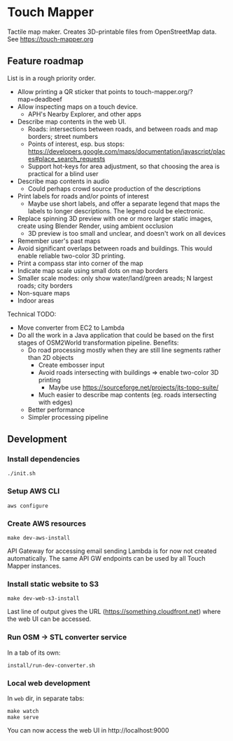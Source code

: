 # Touch Mapper

Tactile map maker. Creates 3D-printable files from OpenStreetMap data. See https://touch-mapper.org

## Feature roadmap

List is in a rough priority order.

- Allow printing a QR sticker that points to touch-mapper.org/?map=deadbeef
- Allow inspecting maps on a touch device.
  - APH's Nearby Explorer, and other apps
- Describe map contents in the web UI.
  - Roads: intersections between roads, and between roads and map borders; street numbers
  - Points of interest, esp. bus stops: https://developers.google.com/maps/documentation/javascript/places#place_search_requests
  - Support hot-keys for area adjustment, so that choosing the area is practical for a blind user
- Describe map contents in audio
  - Could perhaps crowd source production of the descriptions
- Print labels for roads and/or points of interest
  - Maybe use short labels, and offer a separate legend that maps the labels to longer descriptions. The legend could be electronic.
- Replace spinning 3D preview with one or more larger static images, create using Blender Render, using ambient occlusion
  - 3D preview is too small and unclear, and doesn't work on all devices
- Remember user's past maps
- Avoid significant overlaps between roads and buildings. This would enable reliable two-color 3D printing.
- Print a compass star into corner of the map
- Indicate map scale using small dots on map borders
- Smaller scale modes: only show water/land/green areads; N largest roads; city borders
- Non-square maps
- Indoor areas

Technical TODO:

- Move converter from EC2 to Lambda
- Do all the work in a Java application that could be based on the first stages
  of OSM2World transformation pipeline. Benefits:
  - Do road processing mostly when they are still line segments rather than 2D objects
    - Create embosser input
    - Avoid roads intersecting with buildings => enable two-color 3D printing
      - Maybe use https://sourceforge.net/projects/jts-topo-suite/
    - Much easier to describe map contents (eg. roads intersecting with edges)
  - Better performance
  - Simpler processing pipeline

## Development

### Install dependencies

    ./init.sh

### Setup AWS CLI

    aws configure

### Create AWS resources

    make dev-aws-install

API Gateway for accessing email sending Lambda is for now not created
automatically. The same API GW endpoints can be used by all Touch Mapper
instances.

### Install static website to S3

    make dev-web-s3-install

Last line of output gives the URL (https://something.cloudfront.net) where
the web UI can be accessed.

### Run OSM -> STL converter service

In a tab of its own:

    install/run-dev-converter.sh

### Local web development

In `web` dir, in separate tabs:

    make watch
    make serve

You can now access the web UI in http://localhost:9000

